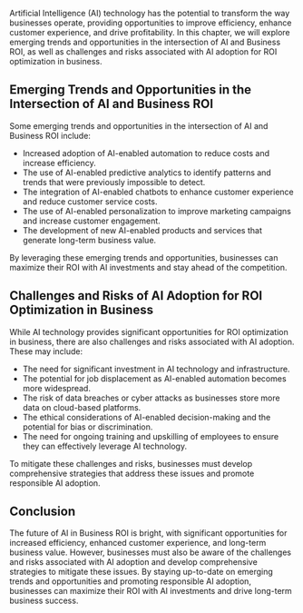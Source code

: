 
Artificial Intelligence (AI) technology has the potential to transform the way businesses operate, providing opportunities to improve efficiency, enhance customer experience, and drive profitability. In this chapter, we will explore emerging trends and opportunities in the intersection of AI and Business ROI, as well as challenges and risks associated with AI adoption for ROI optimization in business.

Emerging Trends and Opportunities in the Intersection of AI and Business ROI
----------------------------------------------------------------------------

Some emerging trends and opportunities in the intersection of AI and Business ROI include:

* Increased adoption of AI-enabled automation to reduce costs and increase efficiency.
* The use of AI-enabled predictive analytics to identify patterns and trends that were previously impossible to detect.
* The integration of AI-enabled chatbots to enhance customer experience and reduce customer service costs.
* The use of AI-enabled personalization to improve marketing campaigns and increase customer engagement.
* The development of new AI-enabled products and services that generate long-term business value.

By leveraging these emerging trends and opportunities, businesses can maximize their ROI with AI investments and stay ahead of the competition.

Challenges and Risks of AI Adoption for ROI Optimization in Business
--------------------------------------------------------------------

While AI technology provides significant opportunities for ROI optimization in business, there are also challenges and risks associated with AI adoption. These may include:

* The need for significant investment in AI technology and infrastructure.
* The potential for job displacement as AI-enabled automation becomes more widespread.
* The risk of data breaches or cyber attacks as businesses store more data on cloud-based platforms.
* The ethical considerations of AI-enabled decision-making and the potential for bias or discrimination.
* The need for ongoing training and upskilling of employees to ensure they can effectively leverage AI technology.

To mitigate these challenges and risks, businesses must develop comprehensive strategies that address these issues and promote responsible AI adoption.

Conclusion
----------

The future of AI in Business ROI is bright, with significant opportunities for increased efficiency, enhanced customer experience, and long-term business value. However, businesses must also be aware of the challenges and risks associated with AI adoption and develop comprehensive strategies to mitigate these issues. By staying up-to-date on emerging trends and opportunities and promoting responsible AI adoption, businesses can maximize their ROI with AI investments and drive long-term business success.
